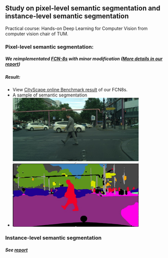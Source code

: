 ## Study on pixel-level semantic segmentation and instance-level semantic segmentation
Practical course: Hands-on Deep Learning for Computer Vision from computer vision chair of TUM.

### Pixel-level semantic segmentation:
##### We reimplementated [FCN-8s](https://www.cv-foundation.org/openaccess/content_cvpr_2015/papers/Long_Fully_Convolutional_Networks_2015_CVPR_paper.pdf) with minor modification ([More details in our report](https://github.com/GrumpyZhou/APC_InstanceSegmentation/blob/master/doc/report.pdf))
##### Result:
- View [CityScape online Benchmark result](https://www.cityscapes-dataset.com/method-details/?submissionID=384) of our FCN8s.
- A sample of semantic segmentation 
- <img src="doc/figs/inf_test.png" width="400">

### Instance-level semantic segmentation 
##### See [report](https://github.com/GrumpyZhou/APC_InstanceSegmentation/blob/master/doc/report.pdf)

